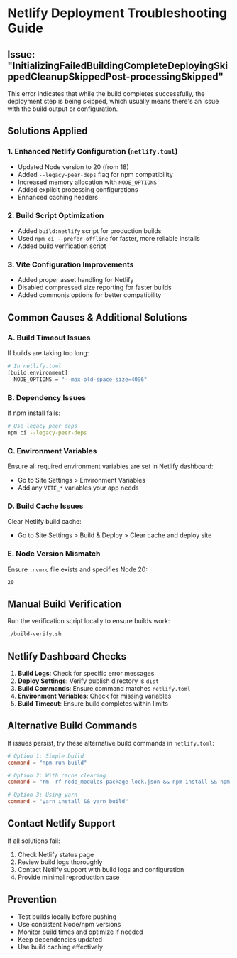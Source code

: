 # Netlify Deployment Troubleshooting Guide

## Issue: "InitializingFailedBuildingCompleteDeployingSkippedCleanupSkippedPost-processingSkipped"

This error indicates that while the build completes successfully, the deployment step is being skipped, which usually means there's an issue with the build output or configuration.

## Solutions Applied

### 1. Enhanced Netlify Configuration (`netlify.toml`)
- Updated Node version to 20 (from 18)
- Added `--legacy-peer-deps` flag for npm compatibility
- Increased memory allocation with `NODE_OPTIONS`
- Added explicit processing configurations
- Enhanced caching headers

### 2. Build Script Optimization
- Added `build:netlify` script for production builds
- Used `npm ci --prefer-offline` for faster, more reliable installs
- Added build verification script

### 3. Vite Configuration Improvements
- Added proper asset handling for Netlify
- Disabled compressed size reporting for faster builds
- Added commonjs options for better compatibility

## Common Causes & Additional Solutions

### A. Build Timeout Issues
If builds are taking too long:
```bash
# In netlify.toml
[build.environment]
  NODE_OPTIONS = "--max-old-space-size=4096"
```

### B. Dependency Issues
If npm install fails:
```bash
# Use legacy peer deps
npm ci --legacy-peer-deps
```

### C. Environment Variables
Ensure all required environment variables are set in Netlify dashboard:
- Go to Site Settings > Environment Variables
- Add any `VITE_*` variables your app needs

### D. Build Cache Issues
Clear Netlify build cache:
- Go to Site Settings > Build & Deploy > Clear cache and deploy site

### E. Node Version Mismatch
Ensure `.nvmrc` file exists and specifies Node 20:
```
20
```

## Manual Build Verification

Run the verification script locally to ensure builds work:
```bash
./build-verify.sh
```

## Netlify Dashboard Checks

1. **Build Logs**: Check for specific error messages
2. **Deploy Settings**: Verify publish directory is `dist`
3. **Build Commands**: Ensure command matches `netlify.toml`
4. **Environment Variables**: Check for missing variables
5. **Build Timeout**: Ensure build completes within limits

## Alternative Build Commands

If issues persist, try these alternative build commands in `netlify.toml`:

```toml
# Option 1: Simple build
command = "npm run build"

# Option 2: With cache clearing
command = "rm -rf node_modules package-lock.json && npm install && npm run build"

# Option 3: Using yarn
command = "yarn install && yarn build"
```

## Contact Netlify Support

If all solutions fail:
1. Check Netlify status page
2. Review build logs thoroughly
3. Contact Netlify support with build logs and configuration
4. Provide minimal reproduction case

## Prevention

- Test builds locally before pushing
- Use consistent Node/npm versions
- Monitor build times and optimize if needed
- Keep dependencies updated
- Use build caching effectively
